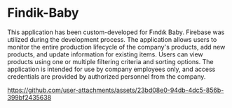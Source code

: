 # Findik-Baby
This application has been custom-developed for Fındık Baby. Firebase was utilized during the development process. The application allows users to monitor the entire production lifecycle of the company's products, add new products, and update information for existing items. Users can view products using one or multiple filtering criteria and sorting options. The application is intended for use by company employees only, and access credentials are provided by authorized personnel from the company.




https://github.com/user-attachments/assets/23bd08e0-94db-4dc5-856b-399bf2435638

